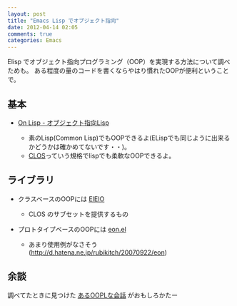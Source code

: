 ```yaml
---
layout: post
title: "Emacs Lisp でオブジェクト指向"
date: 2012-04-14 02:05
comments: true
categories: Emacs
---
```

Elisp でオブジェクト指向プログラミング（OOP）を実現する方法について調べためも。
ある程度の量のコードを書くならやはり慣れたOOPが便利ということで。

<!-- more -->

## 基本

* [On Lisp - オブジェクト指向Lisp](http://www.asahi-net.or.jp/~kc7k-nd/onlispjhtml/objectOrientedLisp.html)

    * 素のLisp(Common Lisp)でもOOPできるよ(ELispでも同じように出来るかどうかは確かめてないです・・)。
    * [CLOS](http://ja.wikipedia.org/wiki/Common_Lisp_Object_System)っていう規格でlispでも柔軟なOOPできるよ。


## ライブラリ

* クラスベースのOOPには [EIEIO](http://cedet.sourceforge.net/eieio.shtml)
   * CLOS のサブセットを提供するもの

* プロトタイプベースのOOPには  [eon.el](http://www.mail-archive.com/gnu-emacs-sources@gnu.org/msg01190.html)
   * あまり使用例がなさそう(http://d.hatena.ne.jp/rubikitch/20070922/eon)

## 余談

調べてたときに見つけた [あるOOPLな会話](http://sumim.no-ip.com:8080/wiki/748) がおもしろかたー
